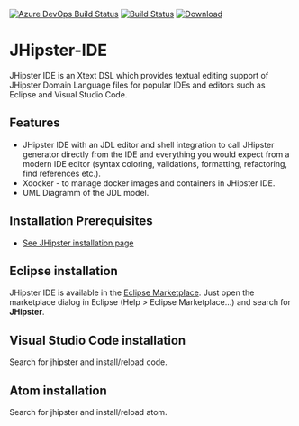 [![Azure DevOps Build Status][azure-devops-image]][azure-devops-url-main] [![Build Status][travis-image]][travis-url] [![Download][download-image]][download-url]

JHipster-IDE
============

JHipster IDE is an Xtext DSL which provides textual editing support of JHipster Domain Language files for popular IDEs and editors such as Eclipse and Visual Studio Code. 

## Features

- JHipster IDE with an JDL editor and shell integration to call JHipster generator directly from the IDE and everything you would expect from a modern IDE editor (syntax coloring, validations, formatting, refactoring, find references etc.).
- Xdocker - to manage docker images and containers in JHipster IDE.
- UML Diagramm of the JDL model.

## Installation Prerequisites
- [See JHipster installation page ](http://www.jhipster.tech/installation/)

## Eclipse installation

JHipster IDE is available in the [Eclipse Marketplace](https://marketplace.eclipse.org/content/jhipster-ide). Just open the marketplace dialog in Eclipse (Help > Eclipse Marketplace...) and search for <b>JHipster</b>.

## Visual Studio Code installation

Search for jhipster and install/reload code.

## Atom installation

Search for jhipster and install/reload atom.

[azure-devops-image]: https://dev.azure.com/jhipster/jhipster-ide/_apis/build/status/jhipster.jhipster-ide?branchName=master
[azure-devops-url-main]: https://dev.azure.com/jhipster/jhipster-ide/_build

[travis-image]: https://travis-ci.org/jhipster/jhipster-ide.svg?branch=master
[travis-url]: https://travis-ci.org/jhipster/jhipster-ide

[download-image]: https://api.bintray.com/packages/jhipster/jhipster-ide/1.8/images/download.svg
[download-url]: https://bintray.com/jhipster/jhipster-ide/1.8/_latestVersion
